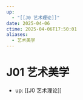 ```yaml
---
up:
  - "[[J0 艺术理论]]"
date: 2025-04-06
ctime: 2025-04-06T17:50:01
aliases:
  - 艺术美学
---
```


# J01 艺术美学

- up: [[J0 艺术理论]]
